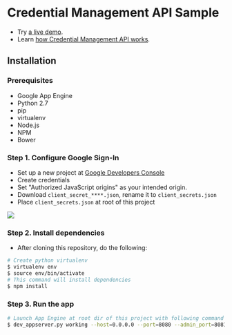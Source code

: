 # Credential Management API Sample

- Try [a live demo](https://credential-management-sample.appspot.com).
- Learn [how Credential Management API works](TBD).

## Installation

### Prerequisites
- Google App Engine
- Python 2.7
- pip
- virtualenv
- Node.js
- NPM
- Bower

### Step 1. Configure Google Sign-In
- Set up a new project at [Google Developers Console](https://console.cloud.google.com/)
- Create credentials
- Set "Authorized JavaScript origins" as your intended origin.
- Download `client_secret_****.json`, rename it to `client_secrets.json`
- Place `client_secrets.json` at root of this project

![](static/images/howto/gsi_config.png)

### Step 2. Install dependencies
- After cloning this repository, do the following:

```sh
# Create python virtualenv
$ virtualenv env
$ source env/bin/activate
# This command will install dependencies
$ npm install
```

### Step 3. Run the app
```sh
# Launch App Engine at root dir of this project with following command
$ dev_appserver.py working --host=0.0.0.0 --port=8080 --admin_port=8081
```
